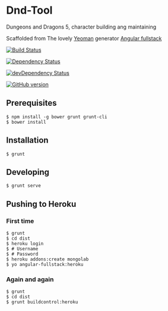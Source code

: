 # Dnd-Tool
Dungeons and Dragons 5, character building ang maintaining

Scaffolded from The lovely [Yeoman](https://yeoman.io/) generator [Angular fullstack](https://github.com/DaftMonk/generator-angular-fullstack)

[![Build Status](https://travis-ci.org/jensim/dd.png)](https://travis-ci.org/jensim/dd)

[![Dependency Status](https://david-dm.org/jensim/dd.png)](https://david-dm.org/jensim/dd)

[![devDependency Status](https://david-dm.org/jensim/dd/dev-status.png)](https://david-dm.org/jensim/dd#info=devDependencies)

[![GitHub version](https://badge.fury.io/gh/jensim%2Fdd.png)](https://badge.fury.io/gh/jensim%2Fdd)

## Prerequisites

```
$ npm install -g bower grunt grunt-cli
$ bower install
```

## Installation

```
$ grunt
```

## Developing

```
$ grunt serve
```
## Pushing to Heroku

### First time

```
$ grunt
$ cd dist
$ heroku login
$ # Username
$ # Password
$ heroku addons:create mongolab
$ yo angular-fullstack:heroku
```

### Again and again

```
$ grunt
$ cd dist
$ grunt buildcontrol:heroku
```
